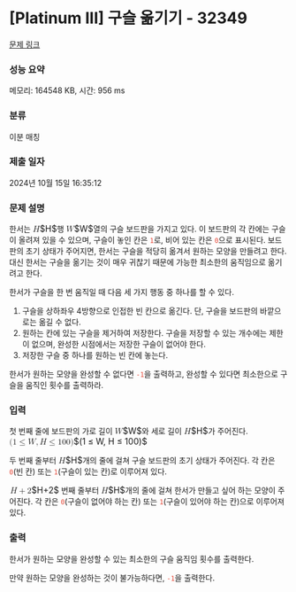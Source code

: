 # [Platinum III] 구슬 옮기기 - 32349 

[문제 링크](https://www.acmicpc.net/problem/32349) 

### 성능 요약

메모리: 164548 KB, 시간: 956 ms

### 분류

이분 매칭

### 제출 일자

2024년 10월 15일 16:35:12

### 문제 설명

<p>한서는 <mjx-container class="MathJax" jax="CHTML" style="font-size: 109%; position: relative;"><mjx-math class="MJX-TEX" aria-hidden="true"><mjx-mi class="mjx-i"><mjx-c class="mjx-c1D43B TEX-I"></mjx-c></mjx-mi></mjx-math><mjx-assistive-mml unselectable="on" display="inline"><math xmlns="http://www.w3.org/1998/Math/MathML"><mi>H</mi></math></mjx-assistive-mml><span aria-hidden="true" class="no-mathjax mjx-copytext">$H$</span></mjx-container>행 <mjx-container class="MathJax" jax="CHTML" style="font-size: 109%; position: relative;"><mjx-math class="MJX-TEX" aria-hidden="true"><mjx-mi class="mjx-i"><mjx-c class="mjx-c1D44A TEX-I"></mjx-c></mjx-mi></mjx-math><mjx-assistive-mml unselectable="on" display="inline"><math xmlns="http://www.w3.org/1998/Math/MathML"><mi>W</mi></math></mjx-assistive-mml><span aria-hidden="true" class="no-mathjax mjx-copytext">$W$</span></mjx-container>열의 구슬 보드판을 가지고 있다. 이 보드판의 각 칸에는 구슬이 올려져 있을 수 있으며, 구슬이 놓인 칸은 <span style="color:#e74c3c;"><code>1</code></span>로, 비어 있는 칸은 <span style="color:#e74c3c;"><code>0</code></span>으로 표시된다. 보드판의 초기 상태가 주어지면, 한서는 구슬을 적당히 옮겨서 원하는 모양을 만들려고 한다. 대신 한서는 구슬을 옮기는 것이 매우 귀찮기 때문에 가능한 최소한의 움직임으로 옮기려고 한다.</p>

<p>한서가 구슬을 한 번 움직일 때 다음 세 가지 행동 중 하나를 할 수 있다.</p>

<ol>
	<li>구슬을 상하좌우 4방향으로 인접한 빈 칸으로 옮긴다. 단, 구슬을 보드판의 바깥으로는 옮길 수 없다.</li>
	<li>원하는 칸에 있는 구슬을 제거하여 저장한다. 구슬을 저장할 수 있는 개수에는 제한이 없으며, 완성한 시점에서는 저장한 구슬이 없어야 한다.</li>
	<li>저장한 구슬 중 하나를 원하는 빈 칸에 놓는다.</li>
</ol>

<p>한서가 원하는 모양을 완성할 수 없다면 <span style="color:#e74c3c;"><code>-1</code></span>을 출력하고, 완성할 수 있다면 최소한으로 구슬을 움직인 횟수를 출력하라.</p>

### 입력 

 <p>첫 번째 줄에 보드판의 가로 길이 <mjx-container class="MathJax" jax="CHTML" style="font-size: 109%; position: relative;"><mjx-math class="MJX-TEX" aria-hidden="true"><mjx-mi class="mjx-i"><mjx-c class="mjx-c1D44A TEX-I"></mjx-c></mjx-mi></mjx-math><mjx-assistive-mml unselectable="on" display="inline"><math xmlns="http://www.w3.org/1998/Math/MathML"><mi>W</mi></math></mjx-assistive-mml><span aria-hidden="true" class="no-mathjax mjx-copytext">$W$</span></mjx-container>와 세로 길이 <mjx-container class="MathJax" jax="CHTML" style="font-size: 109%; position: relative;"><mjx-math class="MJX-TEX" aria-hidden="true"><mjx-mi class="mjx-i"><mjx-c class="mjx-c1D43B TEX-I"></mjx-c></mjx-mi></mjx-math><mjx-assistive-mml unselectable="on" display="inline"><math xmlns="http://www.w3.org/1998/Math/MathML"><mi>H</mi></math></mjx-assistive-mml><span aria-hidden="true" class="no-mathjax mjx-copytext">$H$</span></mjx-container>가 주어진다. <mjx-container class="MathJax" jax="CHTML" style="font-size: 109%; position: relative;"><mjx-math class="MJX-TEX" aria-hidden="true"><mjx-mo class="mjx-n"><mjx-c class="mjx-c28"></mjx-c></mjx-mo><mjx-mn class="mjx-n"><mjx-c class="mjx-c31"></mjx-c></mjx-mn><mjx-mo class="mjx-n" space="4"><mjx-c class="mjx-c2264"></mjx-c></mjx-mo><mjx-mi class="mjx-i" space="4"><mjx-c class="mjx-c1D44A TEX-I"></mjx-c></mjx-mi><mjx-mo class="mjx-n"><mjx-c class="mjx-c2C"></mjx-c></mjx-mo><mjx-mi class="mjx-i" space="2"><mjx-c class="mjx-c1D43B TEX-I"></mjx-c></mjx-mi><mjx-mo class="mjx-n" space="4"><mjx-c class="mjx-c2264"></mjx-c></mjx-mo><mjx-mn class="mjx-n" space="4"><mjx-c class="mjx-c31"></mjx-c><mjx-c class="mjx-c30"></mjx-c><mjx-c class="mjx-c30"></mjx-c></mjx-mn><mjx-mo class="mjx-n"><mjx-c class="mjx-c29"></mjx-c></mjx-mo></mjx-math><mjx-assistive-mml unselectable="on" display="inline"><math xmlns="http://www.w3.org/1998/Math/MathML"><mo stretchy="false">(</mo><mn>1</mn><mo>≤</mo><mi>W</mi><mo>,</mo><mi>H</mi><mo>≤</mo><mn>100</mn><mo stretchy="false">)</mo></math></mjx-assistive-mml><span aria-hidden="true" class="no-mathjax mjx-copytext">$(1 ≤ W, H ≤ 100)$</span></mjx-container> </p>

<p>두 번째 줄부터 <mjx-container class="MathJax" jax="CHTML" style="font-size: 109%; position: relative;"><mjx-math class="MJX-TEX" aria-hidden="true"><mjx-mi class="mjx-i"><mjx-c class="mjx-c1D43B TEX-I"></mjx-c></mjx-mi></mjx-math><mjx-assistive-mml unselectable="on" display="inline"><math xmlns="http://www.w3.org/1998/Math/MathML"><mi>H</mi></math></mjx-assistive-mml><span aria-hidden="true" class="no-mathjax mjx-copytext">$H$</span></mjx-container>개의 줄에 걸쳐 구슬 보드판의 초기 상태가 주어진다. 각 칸은 <span style="color:#e74c3c;"><code>0</code></span>(빈 칸) 또는 <span style="color:#e74c3c;"><code>1</code></span>(구슬이 있는 칸)로 이루어져 있다.</p>

<p><mjx-container class="MathJax" jax="CHTML" style="font-size: 109%; position: relative;"> <mjx-math class="MJX-TEX" aria-hidden="true"><mjx-mi class="mjx-i"><mjx-c class="mjx-c1D43B TEX-I"></mjx-c></mjx-mi><mjx-mo class="mjx-n" space="3"><mjx-c class="mjx-c2B"></mjx-c></mjx-mo><mjx-mn class="mjx-n" space="3"><mjx-c class="mjx-c32"></mjx-c></mjx-mn></mjx-math><mjx-assistive-mml unselectable="on" display="inline"><math xmlns="http://www.w3.org/1998/Math/MathML"><mi>H</mi><mo>+</mo><mn>2</mn></math></mjx-assistive-mml><span aria-hidden="true" class="no-mathjax mjx-copytext">$H+2$</span></mjx-container> 번째 줄부터 <mjx-container class="MathJax" jax="CHTML" style="font-size: 109%; position: relative;"><mjx-math class="MJX-TEX" aria-hidden="true"><mjx-mi class="mjx-i"><mjx-c class="mjx-c1D43B TEX-I"></mjx-c></mjx-mi></mjx-math><mjx-assistive-mml unselectable="on" display="inline"><math xmlns="http://www.w3.org/1998/Math/MathML"><mi>H</mi></math></mjx-assistive-mml><span aria-hidden="true" class="no-mathjax mjx-copytext">$H$</span></mjx-container>개의 줄에 걸쳐 한서가 만들고 싶어 하는 모양이 주어진다. 각 칸은 <span style="color:#e74c3c;"><code>0</code></span>(구슬이 없어야 하는 칸) 또는 <span style="color:#e74c3c;"><code>1</code></span>(구슬이 있어야 하는 칸)으로 이루어져 있다.</p>

### 출력 

 <p>한서가 원하는 모양을 완성할 수 있는 최소한의 구슬 움직임 횟수를 출력한다.</p>

<p>만약 원하는 모양을 완성하는 것이 불가능하다면, <span style="color:#e74c3c;"><code>-1</code></span>을 출력한다.</p>

